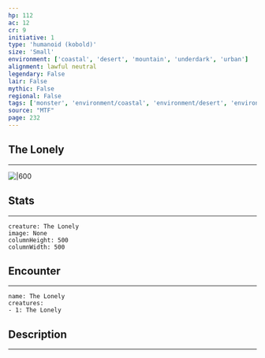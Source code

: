 ```yaml
---
hp: 112
ac: 12
cr: 9
initiative: 1
type: 'humanoid (kobold)'    
size: 'Small'
environment: ['coastal', 'desert', 'mountain', 'underdark', 'urban']
alignment: lawful neutral
legendary: False
lair: False
mythic: False
regional: False
tags: ['monster', 'environment/coastal', 'environment/desert', 'environment/mountain', 'environment/underdark', 'environment/urban']
source: "MTF"
page: 232
---
```


## The Lonely
---

![|600](D:/Program%20Files/5e.tools/img/bestiary/MTF/The%20Lonely.jpg)

## Stats
---

```statblock
creature: The Lonely
image: None
columnHeight: 500
columnWidth: 500
```

## Encounter
---

```encounter-table
name: The Lonely
creatures:
- 1: The Lonely
```

## Description
---




